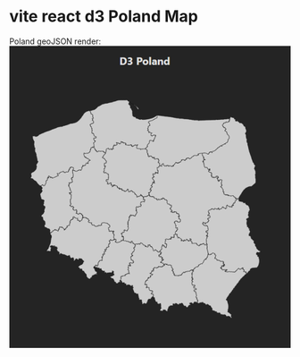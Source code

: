 # vite react d3 Poland Map

Poland geoJSON render:
![Poland geoJSON render](./images/Poland_ss.png "Poland")